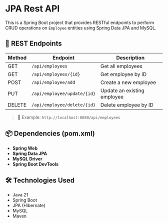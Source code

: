# JPA Rest API

This is a Spring Boot project that provides RESTful endpoints to perform CRUD operations on `Employee` entities using
Spring Data JPA and MySQL.

## 🚀 REST Endpoints

| Method | Endpoint                    | Description                 |
|--------|-----------------------------|-----------------------------|
| GET    | `/api/employees`            | Get all employees           |
| GET    | `/api/employees/{id}`       | Get employee by ID          |
| POST   | `/api/employee/add`         | Create a new employee       |
| PUT    | `/api/employee/update/{id}` | Update an existing employee |
| DELETE | `/api/employee/delete/{id}` | Delete employee by ID       |

> 📝 Example: `http://localhost:8080/api/employees`

## 📦 Dependencies (pom.xml)

- **Spring Web**
- **Spring Data JPA**
- **MySQL Driver**
- **Spring Boot DevTools**

## 🛠️ Technologies Used

- Java 21
- Spring Boot
- JPA (Hibernate)
- MySQL
- Maven

